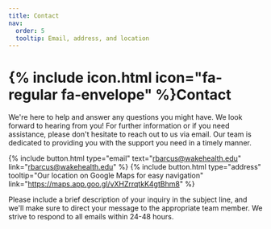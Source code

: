 ```yaml
---
title: Contact
nav:
  order: 5
  tooltip: Email, address, and location
---
```


# {% include icon.html icon="fa-regular fa-envelope" %}Contact

We're here to help and answer any questions you might have. We look forward to hearing from you! For further information or if you need assistance, please don't hesitate to reach out to us via email. Our team is dedicated to providing you with the support you need in a timely manner.

{%
  include button.html
  type="email"
  text="rbarcus@wakehealth.edu"
  link="rbarcus@wakehealth.edu"
%}
{%
  include button.html
  type="address"
  tooltip="Our location on Google Maps for easy navigation"
  link="https://maps.app.goo.gl/vXHZrrqtkK4gtBhm8"
%}

Please include a brief description of your inquiry in the subject line, and we'll make sure to direct your message to the appropriate team member. We strive to respond to all emails within 24-48 hours.
